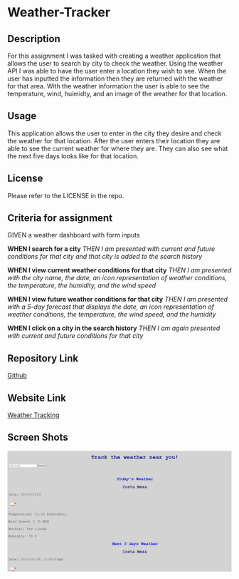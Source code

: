 # Weather-Tracker

## Description

For this assignment I was tasked with creating a weather application that allows the user to search by city to check the weather. Using the weather API I was able to have the user enter a location they wish to see. When the user has inputted the information then they are returned with the weather for that area. With the weather information the user is able to see the temperature, wind, huimidty, and an image of the weather for that location.

## Usage

This application allows the user to enter in the city they desire and check the weather for that location. After the user enters their location they are able to see the current weather for where they are. They can also see what the next five days looks like for that location.

## License

Please refer to the LICENSE in the repo.

## Criteria for assignment

GIVEN a weather dashboard with form inputs

**WHEN I search for a city**
*THEN I am presented with current and future conditions for that city and that city is added to the search history*

**WHEN I view current weather conditions for that city**
*THEN I am presented with the city name, the date, an icon representation of weather conditions, the temperature, the humidity, and the wind speed*

**WHEN I view future weather conditions for that city**
*THEN I am presented with a 5-day forecast that displays the date, an icon representation of weather conditions, the temperature, the wind speed, and the humidity*

**WHEN I click on a city in the search history**
*THEN I am again presented with current and future conditions for that city*

## Repository Link

[Github](https://github.com/PintoDrop/weather-)

## Website Link

[Weather Tracking](https://pintodrop.github.io/weather-/)

## Screen Shots

![Deployed Website](./assets/images/screenshot.JPG)